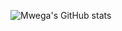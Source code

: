 ![Mwega's GitHub stats](https://github-readme-stats.vercel.app/api?username=CodeDroid999&hide=prs,contribs&count_private=true)
